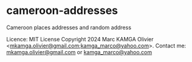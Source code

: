 # cameroon-addresses
Cameroon places addresses and random address

Licence: MIT License
Copyright 2024 Marc KAMGA Olivier <mkamga.olivier@gmail.com;kamga_marco@yahoo.com>.
Contact me: mkamga.olivier@gmail.com or kamga_marco@yahoo.com
